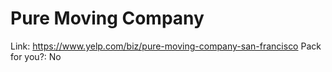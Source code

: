 # Pure Moving Company

Link: https://www.yelp.com/biz/pure-moving-company-san-francisco
Pack for you?: No